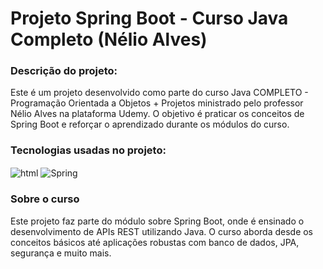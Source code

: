 # Projeto Spring Boot - Curso Java Completo (Nélio Alves)

### Descrição do projeto:
<div style="display:inline_block">
   <p>Este é um projeto desenvolvido como parte do curso Java COMPLETO - Programação Orientada a Objetos + Projetos ministrado pelo professor Nélio Alves na plataforma Udemy. O objetivo é praticar os conceitos de Spring Boot e reforçar o aprendizado durante os módulos do curso.</p>
</div>  

### Tecnologias usadas no projeto:
<div style="display:inline_block">
   <img alt="html"  align="center" src="https://img.shields.io/badge/Java-ED8B00?style=for-the-badge&logo=openjdk&logoColor=white"/>
   <img alt="Spring"  align="center" src="https://img.shields.io/badge/Spring-6DB33F?style=for-the-badge&logo=spring&logoColor=white"/>
</div>


### Sobre o curso
<div style="display:inline_block">
   <p>Este projeto faz parte do módulo sobre Spring Boot, onde é ensinado o desenvolvimento de APIs REST utilizando Java. O curso aborda desde os conceitos básicos até aplicações robustas com banco de dados, JPA, segurança e muito mais.</p>
</div>  
